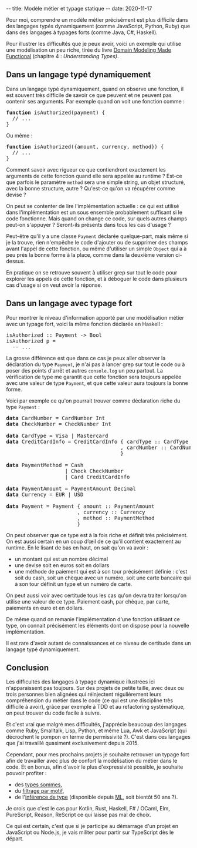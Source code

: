 -- title: Modèle métier et typage statique
-- date: 2020-11-17

Pour moi, comprendre un modèle métier précisément est plus difficile dans des langages typés dynamiquement (comme JavaScript, Python, Ruby) que dans des langages à typages forts (comme Java, C#, Haskell).

Pour illustrer les difficultés que je peux avoir, voici un exemple qui utilise une modélisation un peu riche, tirée du livre [Domain Modeling Made Functional](https://pragprog.com/titles/swdddf/domain-modeling-made-functional/) (chapitre 4 : *Understanding Types)*.

## Dans un langage typé dynamiquement

Dans un langage typé dynamiquement, quand on observe une fonction, il est souvent très difficile de savoir ce que peuvent et ne peuvent pas contenir ses arguments. Par exemple quand on voit une fonction comme :

<pre>
<b>function</b> isAuthorized(payment) {
  // ...
}
</pre>

Ou même :

<pre>
<b>function</b> isAuthorized({amount, currency, method}) {
  // ...
}
</pre>

Comment savoir avec rigueur ce que contiendront exactement les arguments de cette fonction quand elle sera appelée au runtime ? Est-ce que parfois le paramètre `method` sera une simple string, un objet structuré, avec la bonne structure, autre ? Qu'est-ce qu'on va récupérer comme devise ?

On peut se contenter de lire l'implémentation actuelle : ce qui est utilisé dans l'implémentation est un sous ensemble probablement suffisant si le code fonctionne. Mais quand on change ce code, sur quels autres champs peut-on s'appuyer ? Seront-ils présents dans tous les cas d'usage ?

Peut-être qu'il y a une classe `Payment` déclarée quelque-part, mais même si je la trouve, rien n'empêche le code d'ajouter ou de supprimer des champs avant l'appel de cette fonction, ou même d'utiliser un simple `Object` qui a à peu près la bonne forme à la place, comme dans la deuxième version ci-dessus.

En pratique on se retrouve souvent à utiliser grep sur tout le code pour explorer les appels de cette fonction, et à déboguer le code dans plusieurs cas d'usage si on veut avoir la réponse.

## Dans un langage avec typage fort

Pour montrer le niveau d'information apporté par une modélisation métier avec un typage fort, voici la même fonction déclarée en Haskell :

<pre>
isAuthorized :: Payment -> Bool
isAuthorized p =
  -- ...
</pre>

La grosse différence est que dans ce cas je peux aller observer la déclaration du type `Payment`, je n'ai pas à lancer grep sur tout le code ou à poser des points d'arrêt et autres `console.log` un peu partout. La vérification de type me garantit que cette fonction sera toujours appelée avec une valeur de type `Payment`, et que cette valeur aura toujours la bonne forme.

Voici par exemple ce qu'on pourrait trouver comme déclaration riche du type `Payment` :

<pre>
<b>data</b> CardNumber = CardNumber Int
<b>data</b> CheckNumber = CheckNumber Int

<b>data</b> CardType = Visa | Mastercard
<b>data</b> CreditCardInfo = CreditCardInfo { cardType :: CardType
                                     , cardNumber :: CardNumber
                                     }

<b>data</b> PaymentMethod = Cash
                   | Check CheckNumber
                   | Card CreditCardInfo

<b>data</b> PaymentAmount = PaymentAmount Decimal
<b>data</b> Currency = EUR | USD

<b>data</b> Payment = Payment { amount :: PaymentAmount
                       , currency :: Currency
                       , method :: PaymentMethod
                       }
</pre>

On peut observer que ce type est à la fois riche et définit très précisément. On est aussi certain en un coup d’œil de ce qu'il contient exactement au runtime. En le lisant de bas en haut, on sait qu'on va avoir :

- un montant qui est un nombre décimal
- une devise soit en euros soit en dollars
- une méthode de paiement qui est à son tour précisément définie : c'est soit du cash, soit un chèque avec un numéro, soit une carte bancaire qui à son tour définit un type et un numéro de carte.

On peut aussi voir avec certitude tous les cas qu'on devra traiter lorsqu'on utilise une valeur de ce type. Paiement cash, par chèque, par carte, paiements en euro et en dollars.

De même quand on remanie l'implémentation d'une fonction utilisant ce type, on connait précisément les éléments dont on dispose pour la nouvelle implémentation.

Il est rare d'avoir autant de connaissances et ce niveau de certitude dans un langage typé dynamiquement.

## Conclusion

Les difficultés des langages à typage dynamique illustrées ici n'apparaissent pas toujours. Sur des projets de petite taille, avec deux ou trois personnes bien alignées qui réinjectent régulièrement leurs compréhension du métier dans le code (ce qui est une discipline très difficile à avoir), grâce par exemple à TDD et au refactoring systématique, on peut trouver du code facile à suivre.

Et c'est vrai que malgré mes difficultés, j'apprécie beaucoup des langages comme Ruby, Smalltalk, Lisp, Python, et même Lua, Awk et JavaScript (qui décrochent le pompon en terme de permissivité ?). C'est dans ces langages que j'ai travaillé quasiment exclusivement depuis 2015.

Cependant, pour mes prochains projets je souhaite retrouver un typage fort afin de travailler avec plus de confort la modélisation du métier dans le code. Et en bonus, afin d'avoir le plus d'expressivité possible, je souhaite pouvoir profiter :

- des [types sommes](https://en.wikipedia.org/wiki/Tagged_union),
- du [filtrage par motif](https://en.wikipedia.org/wiki/Pattern_matching),
- de l'[inférence de type](https://en.wikipedia.org/wiki/Type_inference) (disponible depuis [ML](https://en.wikipedia.org/wiki/ML_(programming_language)), soit bientôt 50 ans ?).

Je crois que c'est le cas pour Kotlin, Rust, Haskell, F# / OCaml, Elm, PureScript, Reason, ReScript ce qui laisse pas mal de choix.

Ce qui est certain, c'est que si je participe au démarrage d'un projet en JavaScript ou Node.js, je vais militer pour partir sur TypeScript dès le départ.
